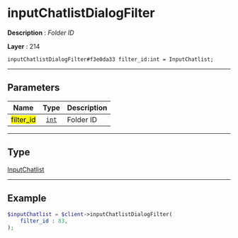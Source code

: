 # inputChatlistDialogFilter

**Description** : *Folder ID*

**Layer** : 214

```tl
inputChatlistDialogFilter#f3e0da33 filter_id:int = InputChatlist;
```

---

## Parameters

| Name | Type | Description |
| :---: | :---: | :--- |
| <mark>filter_id</mark> | [`int`](type/int) | Folder ID |

---

## Type

[InputChatlist](type/InputChatlist)

---

## Example

```php
$inputChatlist = $client->inputChatlistDialogFilter(
	filter_id : 83,
);
```